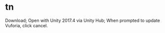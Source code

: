 # tn
Download;
Open with Unity 2017.4 via Unity Hub;
When prompted to update Vuforia, click cancel.
